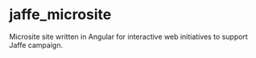 # jaffe_microsite
Microsite site written in Angular for interactive web initiatives to support Jaffe campaign.  
